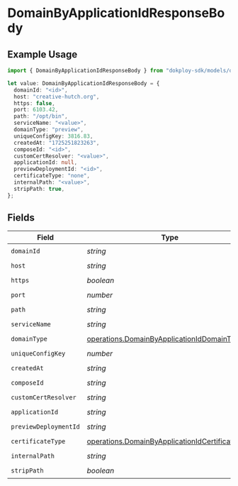 # DomainByApplicationIdResponseBody

## Example Usage

```typescript
import { DomainByApplicationIdResponseBody } from "dokploy-sdk/models/operations";

let value: DomainByApplicationIdResponseBody = {
  domainId: "<id>",
  host: "creative-hutch.org",
  https: false,
  port: 6103.42,
  path: "/opt/bin",
  serviceName: "<value>",
  domainType: "preview",
  uniqueConfigKey: 3816.83,
  createdAt: "1725251823263",
  composeId: "<id>",
  customCertResolver: "<value>",
  applicationId: null,
  previewDeploymentId: "<id>",
  certificateType: "none",
  internalPath: "<value>",
  stripPath: true,
};
```

## Fields

| Field                                                                                                              | Type                                                                                                               | Required                                                                                                           | Description                                                                                                        |
| ------------------------------------------------------------------------------------------------------------------ | ------------------------------------------------------------------------------------------------------------------ | ------------------------------------------------------------------------------------------------------------------ | ------------------------------------------------------------------------------------------------------------------ |
| `domainId`                                                                                                         | *string*                                                                                                           | :heavy_check_mark:                                                                                                 | N/A                                                                                                                |
| `host`                                                                                                             | *string*                                                                                                           | :heavy_check_mark:                                                                                                 | N/A                                                                                                                |
| `https`                                                                                                            | *boolean*                                                                                                          | :heavy_check_mark:                                                                                                 | N/A                                                                                                                |
| `port`                                                                                                             | *number*                                                                                                           | :heavy_check_mark:                                                                                                 | N/A                                                                                                                |
| `path`                                                                                                             | *string*                                                                                                           | :heavy_check_mark:                                                                                                 | N/A                                                                                                                |
| `serviceName`                                                                                                      | *string*                                                                                                           | :heavy_check_mark:                                                                                                 | N/A                                                                                                                |
| `domainType`                                                                                                       | [operations.DomainByApplicationIdDomainType](../../models/operations/domainbyapplicationiddomaintype.md)           | :heavy_check_mark:                                                                                                 | N/A                                                                                                                |
| `uniqueConfigKey`                                                                                                  | *number*                                                                                                           | :heavy_check_mark:                                                                                                 | N/A                                                                                                                |
| `createdAt`                                                                                                        | *string*                                                                                                           | :heavy_check_mark:                                                                                                 | N/A                                                                                                                |
| `composeId`                                                                                                        | *string*                                                                                                           | :heavy_check_mark:                                                                                                 | N/A                                                                                                                |
| `customCertResolver`                                                                                               | *string*                                                                                                           | :heavy_check_mark:                                                                                                 | N/A                                                                                                                |
| `applicationId`                                                                                                    | *string*                                                                                                           | :heavy_check_mark:                                                                                                 | N/A                                                                                                                |
| `previewDeploymentId`                                                                                              | *string*                                                                                                           | :heavy_check_mark:                                                                                                 | N/A                                                                                                                |
| `certificateType`                                                                                                  | [operations.DomainByApplicationIdCertificateType](../../models/operations/domainbyapplicationidcertificatetype.md) | :heavy_check_mark:                                                                                                 | N/A                                                                                                                |
| `internalPath`                                                                                                     | *string*                                                                                                           | :heavy_check_mark:                                                                                                 | N/A                                                                                                                |
| `stripPath`                                                                                                        | *boolean*                                                                                                          | :heavy_check_mark:                                                                                                 | N/A                                                                                                                |